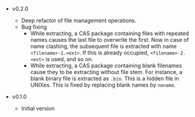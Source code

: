 * v0.2.0
  - Deep refactor of file management operations.
  - Bug fixing
     - While extracting, a CAS package containing files with repeated names causes the last file to overwrite the first. Now in case of name clashing, the subsequent file is extracted with name `<filename>-1.<ext>`. If this is already occupied, `<filename>-2.<ext>` is used, and so on.
     - While extracting, a CAS package containing blank filenames cause they to be extracting without file stem. For instance, a blank binary file is extracted as `.bin`. This is a hidden file in UNIXes. This is fixed by replacing blank names by `noname`. 

* v0.1.0
  - Initial version


